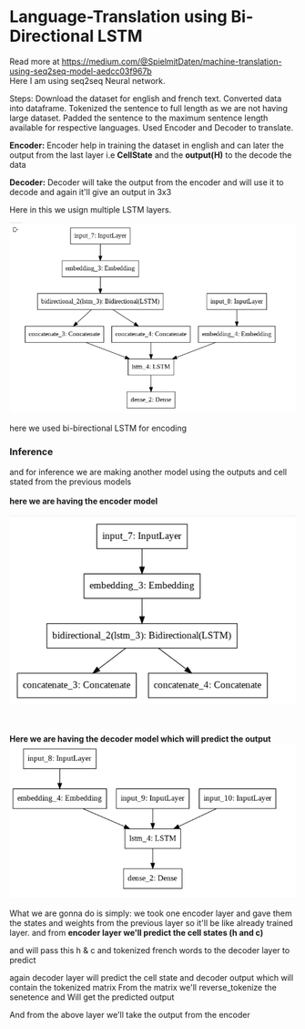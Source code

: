 # Language-Translation using Bi-Directional LSTM

Read more at https://medium.com/@SpielmitDaten/machine-translation-using-seq2seq-model-aedcc03f967b<br>
Here I am using seq2seq Neural network.

Steps:
Download the dataset for english and french text.
Converted data into dataframe.
Tokenized the sentence to full length as we are not having large dataset.
Padded the sentence to the maximum sentence length available for respective languages.
Used Encoder and Decoder to translate.

<b>Encoder:</b> Encoder help in training the dataset in english and can later the output from the last layer i.e <b>CellState</b> and the <b>output(H)</b> to the decode the data

<b>Decoder:</b> Decoder will take the output from the encoder and will use it to decode and again it'll give an output in 3x3


Here in this we usign multiple LSTM layers.

<img src="model.png" alt="Model">

here we used bi-birectional LSTM for encoding

<h3> Inference </h3>

and for inference we are making another model using the outputs and cell stated from the previous models
<br><br>
<b>here we are having the encoder model</b>
<br>
<br>
<img src="inversion_encoder_model.png" alt="inversion_encoder_model">

<br><br>
<b>Here we are having the decoder model which will predict the output </b>
<img src="inversion_decoder_model.png" alt="inversion_decoder_model">
 
What we are gonna do is simply:
we took one encoder layer and gave them the states and weights from the previous layer so it'll be like already trained layer.
and from <b> encoder layer we'll predict the cell states (h and c) </b>

and will pass this h & c and tokenized french words to the decoder layer to predict 

again decoder layer will predict the cell state and decoder output which will contain the tokenized matrix
From the matrix we'll reverse_tokenize the senetence and Will get the predicted output


And from the above layer we'll take the output from the encoder 
